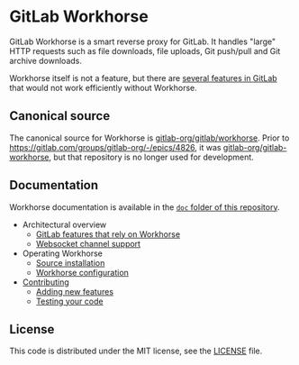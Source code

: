 # GitLab Workhorse

GitLab Workhorse is a smart reverse proxy for GitLab. It handles
"large" HTTP requests such as file downloads, file uploads, Git
push/pull and Git archive downloads.

Workhorse itself is not a feature, but there are [several features in
GitLab](doc/architecture/gitlab_features.md) that would not work efficiently without Workhorse.

## Canonical source

The canonical source for Workhorse is
[gitlab-org/gitlab/workhorse](https://gitlab.com/gitlab-org/gitlab/tree/master/workhorse).
Prior to https://gitlab.com/groups/gitlab-org/-/epics/4826, it was
[gitlab-org/gitlab-workhorse](https://gitlab.com/gitlab-org/gitlab-workhorse/tree/master),
but that repository is no longer used for development.

## Documentation

Workhorse documentation is available in the [`doc` folder of this repository](doc/).

* Architectural overview
  * [GitLab features that rely on Workhorse](doc/architecture/gitlab_features.md)
  * [Websocket channel support](doc/architecture/channel.md)
* Operating Workhorse
  * [Source installation](doc/operations/install.md)
  * [Workhorse configuration](doc/operations/configuration.md)
* [Contributing](CONTRIBUTING.md)
  * [Adding new features](doc/development/new_features.md)
  * [Testing your code](doc/development/tests.md)

## License

This code is distributed under the MIT license, see the [LICENSE](LICENSE) file.

